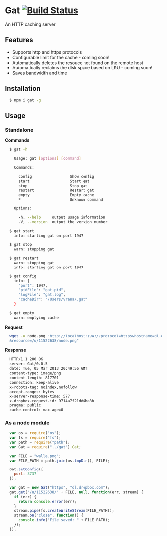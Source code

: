 # Gat [![Build Status](https://travis-ci.org/vishr/gat.png?branch=master)](https://travis-ci.org/vishr/gat)

An HTTP caching server

## Features
* Supports http and https protocols
* Configurable limit for the cache - coming soon!
* Automatically deletes the resouce not found on the remote host
* Automatically reclaims the disk space based on LRU - coming soon!
* Saves bandwidth and time

## Installation
```sh
  $ npm i gat -g
```

## Usage

### Standalone
**Commands**
```sh
  $ gat -h

    Usage: gat [options] [command]

    Commands:

      config                 Show config
      start                  Start gat
      stop                   Stop gat
      restart                Restart gat
      empty                  Empty cache
      *                      Unknown command

    Options:

      -h, --help     output usage information
      -V, --version  output the version number

  $ gat start
    info: starting gat on port 1947

  $ gat stop
    warn: stopping gat

  $ gat restart
    warn: stopping gat
    info: starting gat on port 1947

  $ gat config
    info: {
      "port": 1947,
      "pidFile": "gat.pid",
      "logFile": "gat.log",
      "cacheDir": "/Users/vrana/.gat"
    }

  $ gat empty
    warn: emptying cache
```
**Request**
```sh
  wget -O node.png "http://localhost:1947/?protocol=https&hostname=dl.dropbox.com\
  &resource=/u/11522638/node.png"
```
**Response**
```sh
  HTTP/1.1 200 OK
  server: Gat/0.0.5
  date: Tue, 05 Mar 2013 20:49:56 GMT
  content-type: image/png
  content-length: 817701
  connection: keep-alive
  x-robots-tag: noindex,nofollow
  accept-ranges: bytes
  x-server-response-time: 577
  x-dropbox-request-id: 9714a7f21dd6be8b
  pragma: public
  cache-control: max-age=0
```

### As a node module
```js
  var os = require("os");
  var fs = require("fs");
  var path = require("path");
  var Gat = require("../gat").Gat;

  var FILE = "walle.png";
  var FILE_PATH = path.join(os.tmpDir(), FILE);

  Gat.setConfig({
    port: 3737
  });

  var gat = new Gat("https", "dl.dropbox.com");
  gat.get("/u/11522638/" + FILE, null, function(err, stream) {
    if (err) {
      return console.error(err);
    }
    stream.pipe(fs.createWriteStream(FILE_PATH));
    stream.on("close", function() {
      console.info("File saved: " + FILE_PATH);
    });
  });
```